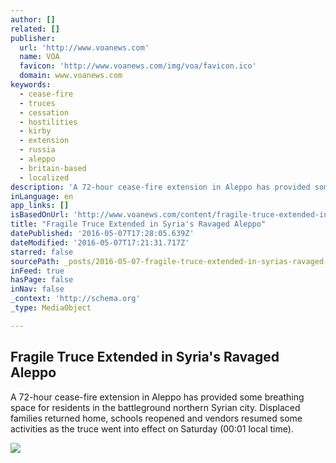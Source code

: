 ```yaml
---
author: []
related: []
publisher:
  url: 'http://www.voanews.com'
  name: VOA
  favicon: 'http://www.voanews.com/img/voa/favicon.ico'
  domain: www.voanews.com
keywords:
  - cease-fire
  - truces
  - cessation
  - hostilities
  - kirby
  - extension
  - russia
  - aleppo
  - britain-based
  - localized
description: 'A 72-hour cease-fire extension in Aleppo has provided some breathing space for residents in the battleground northern Syrian city. Displaced families returned home, schools reopened and vendors resumed some activities as the truce went into effect on Saturday (00:01 local time).'
inLanguage: en
app_links: []
isBasedOnUrl: 'http://www.voanews.com/content/fragile-truce-extended-in-syrian-ravaged-city-of-aleppo/3319826.html'
title: "Fragile Truce Extended in Syria's Ravaged Aleppo"
datePublished: '2016-05-07T17:28:05.639Z'
dateModified: '2016-05-07T17:21:31.717Z'
starred: false
sourcePath: _posts/2016-05-07-fragile-truce-extended-in-syrias-ravaged-aleppo.md
inFeed: true
hasPage: false
inNav: false
_context: 'http://schema.org'
_type: MediaObject

---
```

<article style=""><h1>Fragile Truce Extended in Syria's Ravaged Aleppo</h1><p>A 72-hour cease-fire extension in Aleppo has provided some breathing space for residents in the battleground northern Syrian city. Displaced families returned home, schools reopened and vendors resumed some activities as the truce went into effect on Saturday (00:01 local time).</p><img src="http://gdb.voanews.com/A2C4097B-548A-4705-B0D7-F358AE72845C_mw1024_mh1024_s.jpg" /></article>